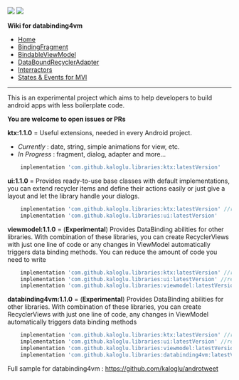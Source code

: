 [![](https://jitpack.io/v/kaloglu/libraries.svg)](https://jitpack.io/#kaloglu/libraries) [![](https://jitci.com/gh/kaloglu/libraries/svg)](https://jitci.com/gh/kaloglu/libraries)

**Wiki for databinding4vm**
* [Home](https://github.com/kaloglu/libraries/wiki/Home)
* [BindingFragment](https://github.com/kaloglu/libraries/wiki/BindingFragment)
* [BindableViewModel](https://github.com/kaloglu/libraries/wiki/BindableViewModel)
* [DataBoundRecyclerAdapter](https://github.com/kaloglu/libraries/wiki/DataBoundRecyclerAdapter)
* [Interractors](https://github.com/kaloglu/libraries/wiki/Interractors)
* [States & Events for MVI](https://github.com/kaloglu/libraries/wiki/States-&-Events-for-MVI)

---
This is an experimental project which aims to help developers to build android apps with less boilerplate code.

**You are welcome to open issues or PRs**

**ktx:1.1.0** = Useful extensions, needed in every Android project. 
* _Currently_ : date, string, simple animations for view, etc.
* _In Progress_ :  fragment, dialog, adapter and more...
```gradle
    implementation 'com.github.kaloglu.libraries:ktx:latestVersion'
```
**ui:1.1.0** = Provides ready-to-use base classes with default implementations, you can extend recycler items and define their actions easily or just give a layout and let the library handle your dialogs.
```gradle
    implementation 'com.github.kaloglu.libraries:ktx:latestVersion' //required
    implementation 'com.github.kaloglu.libraries:ui:latestVersion'
```

**viewmodel:1.1.0** = (**Experimental**) Provides DataBinding abilities for other libraries. With combination of these libraries, you can create RecyclerViews with just one line of code or any changes in ViewModel automatically triggers data binding methods. You can reduce the amount of code you need to write 
```gradle
    implementation 'com.github.kaloglu.libraries:ktx:latestVersion' //required
    implementation 'com.github.kaloglu.libraries:ui:latestVersion' //required
    implementation 'com.github.kaloglu.libraries:viewmodel:latestVersion'
```
**databinding4vm:1.1.0** = (**Experimental**) Provides DataBinding abilities for other libraries. With combination of these libraries, you can create RecyclerViews with just one line of code, any changes in ViewModel automatically triggers data binding methods
```gradle
    implementation 'com.github.kaloglu.libraries:ktx:latestVersion' //required
    implementation 'com.github.kaloglu.libraries:ui:latestVersion' //required
    implementation 'com.github.kaloglu.libraries:viewmodel:latestVersion' //required
    implementation 'com.github.kaloglu.libraries:databinding4vm:latestVersion'
```

Full sample for databinding4vm : https://github.com/kaloglu/androtweet

